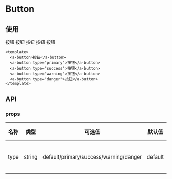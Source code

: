 # Button

## 使用

<div>   
  <a-button>按钮</a-button>
  <a-button type="primary">按钮</a-button>
  <a-button type="success">按钮</a-button>
  <a-button type="warning">按钮</a-button>
  <a-button type="danger">按钮</a-button>
</div>

```vue
<template>
  <a-button>按钮</a-button>
  <a-button type="primary">按钮</a-button>
  <a-button type="success">按钮</a-button>
  <a-button type="warning">按钮</a-button>
  <a-button type="danger">按钮</a-button>
</template>
```

## API

### props

| 名称 | 类型   | 可选值                                 | 默认值  | 说明     |
| ---- | ------ | -------------------------------------- | ------- | -------- |
| type | string | default/primary/success/warning/danger | default | 图标颜色 |
